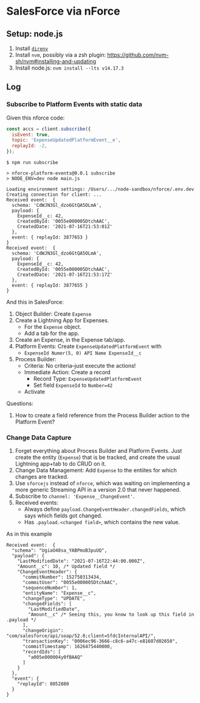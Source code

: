 # SalesForce via nForce

## Setup: node.js

1. Install [`direnv`](https://direnv.net/)
1. Install `nvm`, possibly via a zsh plugin:
   https://github.com/nvm-sh/nvm#installing-and-updating
1. Install node.js: `nvm install --lts v14.17.3`


## Log

### Subscribe to Platform Events with static data

Given this nforce code:

```javascript
const accs = client.subscribe({
  isEvent: true,
  topic: 'ExpenseUpdatedPlatformEvent__e',
  replayId: -2,
});
```

```shell
$ npm run subscribe

> nforce-platform-events@0.0.1 subscribe
> NODE_ENV=dev node main.js

Loading environment settings: /Users/.../node-sandbox/nforce/.env.dev
Creating connection for client: ...
Received event:  {
  schema: 'CdWJN3Gl_dzo6GtQA5OLmA',
  payload: {
    ExpenseId__c: 42,
    CreatedById: '0055e000005DtchAAC',
    CreatedDate: '2021-07-16T21:53:01Z'
  },
  event: { replayId: 3877653 }
}
Received event:  {
  schema: 'CdWJN3Gl_dzo6GtQA5OLmA',
  payload: {
    ExpenseId__c: 42,
    CreatedById: '0055e000005DtchAAC',
    CreatedDate: '2021-07-16T21:53:17Z'
  },
  event: { replayId: 3877655 }
}

```

And this in SalesForce:

1. Object Builder: Create `Expense`
2. Create a Lightning App for Expenses.
   * For the `Expense` object.
   * Add a tab for the app.
4. Create an Expense, in the Expense tab/app.
5. Platform Events: Create `ExpenseUpdatedPlatformEvent` with
   * `ExpenseId Numer(5, 0) API Name ExpenseId__c`
6. Process Builder:
   * Criteria: No criteria–just execute the actions!
   * Immediate Action: Create a record
     * Record Type: `ExpenseUpdatedPlatformEvent`
     * Set field `ExpenseId` to `Number=42`
   * Activate

Questions:

1. How to create a field reference from the Process Builder action to the
   Platform Event?



### Change Data Capture

1. Forget everything about Process Builder and Platform Events.  Just create the
   entity (`Expense`) that is be tracked, and create the usual Lightning app+tab
   to do CRUD on it.
1. Change Data Management: Add `Expense` to the entiites for which changes are
   tracked.
1. Use `sforcejs` instead of `nforce`, which was waiting on implementing a more
   generic Streaming API in a version 2.0 that never happened.
1. Subscribe to `channel: 'Expense__ChangeEvent'`.
1. Received events:
   * Always define `payload.ChangeEventHeader.changedFields`, which says which
     fields got changed.
   * Has `.payload.<changed field>`, which contains the new value.


As in this example

```
Received event:  {
  "schema": "UgiaO48sa_YABPmoB3puUQ",
  "payload": {
    "LastModifiedDate": "2021-07-16T22:44:00.000Z",
    "Amount__c": 10, /* Updated field */
    "ChangeEventHeader": {
      "commitNumber": 152750313434,
      "commitUser": "0055e000005DtchAAC",
      "sequenceNumber": 1,
      "entityName": "Expense__c",
      "changeType": "UPDATE",
      "changedFields": [
        "LastModifiedDate",
        "Amount__c" /* Seeing this, you know to look up this field in .payload */
      ],
      "changeOrigin": "com/salesforce/api/soap/52.0;client=SfdcInternalAPI/",
      "transactionKey": "0006ec96-3666-c8c6-a47c-e81607d02650",
      "commitTimestamp": 1626475440000,
      "recordIds": [
        "a005e000004y0fBAAQ"
      ]
    }
  },
  "event": {
    "replayId": 8052880
  }
}
```
